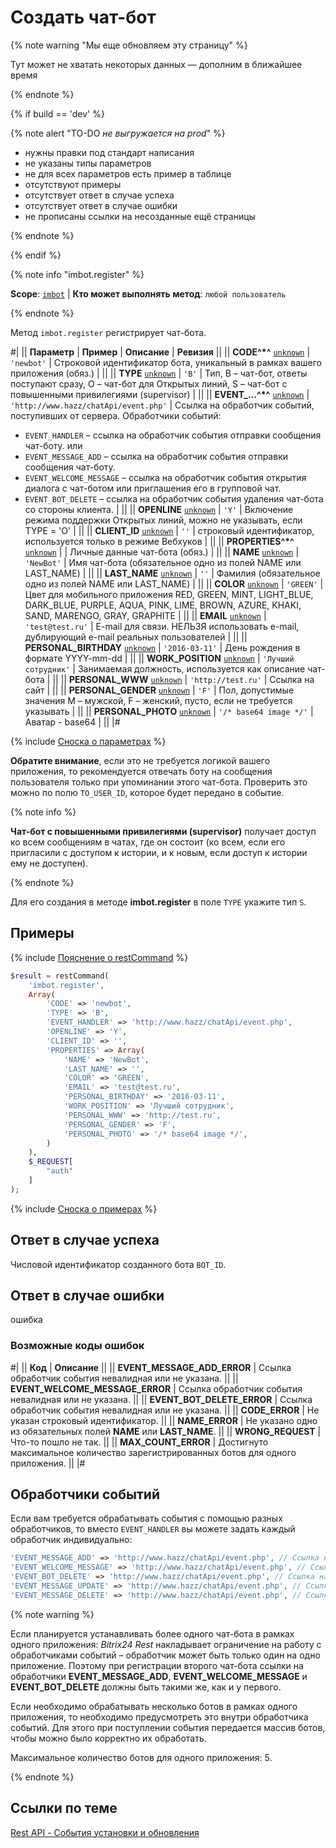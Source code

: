 # Создать чат-бот

{% note warning "Мы еще обновляем эту страницу" %}

Тут может не хватать некоторых данных — дополним в ближайшее время

{% endnote %}

{% if build == 'dev' %}

{% note alert "TO-DO _не выгружается на prod_" %}

- нужны правки под стандарт написания
- не указаны типы параметров
- не для всех параметров есть пример в таблице
- отсутствуют примеры
- отсутствует ответ в случае успеха
- отсутствует ответ в случае ошибки
- не прописаны ссылки на несозданные ещё страницы

{% endnote %}

{% endif %}

{% note info "imbot.register" %}

**Scope**: [`imbot`](../scopes/permissions.md) | **Кто может выполнять метод**: `любой пользователь`

{% endnote %}

Метод `imbot.register` регистрирует чат-бота.

#|
|| **Параметр** | **Пример** | **Описание** | **Ревизия** ||
|| **CODE^*^**
[`unknown`](../data-types.md) | `'newbot'` | Строковой идентификатор бота, уникальный в рамках вашего приложения (обяз.) | ||
|| **TYPE**
[`unknown`](../data-types.md) | `'B'` | Тип, B – чат-бот, ответы поступают сразу, O – чат-бот для Открытых линий, S – чат-бот с повышенными привилегиями (supervisor) | ||
|| **EVENT_...^*^**
[`unknown`](../data-types.md) | `'http://www.hazz/chatApi/event.php'` | Ссылка на обработчик событий, поступивших от сервера. Обработчики событий:
- `EVENT_HANDLER` – ссылка на обработчик события отправки сообщения чат-боту.
или
- `EVENT_MESSAGE_ADD` – ссылка на обработчик события отправки сообщения чат-боту.
- `EVENT_WELCOME_MESSAGE` – ссылка на обработчик события открытия диалога с чат-ботом или приглашения его в групповой чат.
- `EVENT_BOT_DELETE` – ссылка на обработчик события удаления чат-бота со стороны клиента. | ||
|| **OPENLINE**
[`unknown`](../data-types.md) | `'Y'` | Включение режима поддержки Открытых линий, можно не указывать, если TYPE = 'O' | ||
|| **CLIENT_ID**
[`unknown`](../data-types.md) | `''` | строковый идентификатор, используется только в режиме Вебхуков | ||
|| **PROPERTIES^*^**
[`unknown`](../data-types.md) | | Личные данные чат-бота (обяз.) | ||
|| **NAME**
[`unknown`](../data-types.md) | `'NewBot'` | Имя чат-бота (обязательное одно из полей NAME или LAST_NAME) | ||
|| **LAST_NAME**
[`unknown`](../data-types.md) | `''` | Фамилия (обязательное одно из полей NAME или LAST_NAME) | ||
|| **COLOR**
[`unknown`](../data-types.md) | `'GREEN'` | Цвет для мобильного приложения RED, GREEN, MINT, LIGHT_BLUE, DARK_BLUE, PURPLE, AQUA, PINK, LIME, BROWN, AZURE, KHAKI, SAND, MARENGO, GRAY, GRAPHITE | ||
|| **EMAIL**
[`unknown`](../data-types.md) | `'test@test.ru'` | E-mail для связи. НЕЛЬЗЯ использовать e-mail, дублирующий e-mail реальных пользователей | ||
|| **PERSONAL_BIRTHDAY**
[`unknown`](../data-types.md) | `'2016-03-11'` | День рождения в формате YYYY-mm-dd | ||
|| **WORK_POSITION**
[`unknown`](../data-types.md) | `'Лучший сотрудник'` | Занимаемая должность, используется как описание чат-бота | ||
|| **PERSONAL_WWW**
[`unknown`](../data-types.md) | `'http://test.ru'` | Ссылка на сайт | ||
|| **PERSONAL_GENDER**
[`unknown`](../data-types.md) | `'F'` | Пол, допустимые значения M – мужской, F – женский, пусто, если не требуется указывать | ||
|| **PERSONAL_PHOTO**
[`unknown`](../data-types.md) | `'/* base64 image */'` | Аватар - base64 | ||
|#

{% include [Сноска о параметрах](../../_includes/required.md) %}


**Обратите внимание**, если это не требуется логикой вашего приложения, то рекомендуется отвечать боту на сообщения пользователя только при упоминании этого чат-бота. Проверить это можно по полю `TO_USER_ID`, которое будет передано в событие.

{% note info %}

**Чат-бот с повышенными привилегиями (supervisor)** получает доступ ко всем сообщениям в чатах, где он состоит (ко всем, если его пригласили с доступом к истории, и к новым, если доступ к истории ему не доступен).

{% endnote %}

Для его создания в методе **imbot.register** в поле `TYPE` укажите тип `S`.

## Примеры

{% include [Пояснение о restCommand](./_includes/rest-command.md) %}

```php
$result = restCommand(
    'imbot.register',
    Array(
        'CODE' => 'newbot',
        'TYPE' => 'B',
        'EVENT_HANDLER' => 'http://www.hazz/chatApi/event.php',
        'OPENLINE' => 'Y',
        'CLIENT_ID' => '',
        'PROPERTIES' => Array(
            'NAME' => 'NewBot',
            'LAST_NAME' => '',
            'COLOR' => 'GREEN',
            'EMAIL' => 'test@test.ru',
            'PERSONAL_BIRTHDAY' => '2016-03-11',
            'WORK_POSITION' => 'Лучший сотрудник',
            'PERSONAL_WWW' => 'http://test.ru',
            'PERSONAL_GENDER' => 'F',
            'PERSONAL_PHOTO' => '/* base64 image */',
        )
    ),
    $_REQUEST[
        "auth"
    ]
);
```

{% include [Сноска о примерах](../../_includes/examples.md) %}

## Ответ в случае успеха

Числовой идентификатор созданного бота `BOT_ID`.

## Ответ в случае ошибки

ошибка

### Возможные коды ошибок

#|
|| **Код** | **Описание** ||
|| **EVENT_MESSAGE_ADD_ERROR** | Ссылка обработчик события невалидная или не указана. ||
|| **EVENT_WELCOME_MESSAGE_ERROR** | Ссылка обработчик события невалидная или не указана. ||
|| **EVENT_BOT_DELETE_ERROR** | Ссылка обработчик события невалидная или не указана. ||
|| **CODE_ERROR** | Не указан строковый идентификатор. ||
|| **NAME_ERROR** | Не указано одно из обязательных полей **NAME** или **LAST_NAME**. ||
|| **WRONG_REQUEST** | Что-то пошло не так. ||
|| **MAX_COUNT_ERROR** | Достигнуто максимальное количество зарегистрированных ботов для одного приложения. ||
|#

## Обработчики событий

Если вам требуется обрабатывать события с помощью разных обработчиков, то вместо `EVENT_HANDLER` вы можете задать каждый обработчик индивидуально:

```php
'EVENT_MESSAGE_ADD' => 'http://www.hazz/chatApi/event.php', // Ссылка на обработчик события отправки сообщения чат-боту
'EVENT_WELCOME_MESSAGE' => 'http://www.hazz/chatApi/event.php', // Ссылка на обработчик события открытия диалога с чат-ботом или приглашения его в групповой чат
'EVENT_BOT_DELETE' => 'http://www.hazz/chatApi/event.php', // Ссылка на обработчик события удаления чат-бота со стороны клиента
'EVENT_MESSAGE_UPDATE' => 'http://www.hazz/chatApi/event.php', // Ссылка на обработчик события подписки на события изменения
'EVENT_MESSAGE_DELETE' => 'http://www.hazz/chatApi/event.php', // Ссылка на обработчик события подписки на события удаления сообщений
```

{% note warning %}

Если планируется устанавливать более одного чат-бота в рамках одного приложения: *Bitrix24 Rest* накладывает ограничение на работу с обработчиками событий – обработчик может быть только один на одно приложение. Поэтому при регистрации второго чат-бота ссылки на обработчики **EVENT_MESSAGE_ADD**, **EVENT_WELCOME_MESSAGE** и **EVENT_BOT_DELETE** должны быть такими же, как и у первого.

Если необходимо обрабатывать несколько ботов в рамках одного приложения, то необходимо предусмотреть это внутри обработчика событий. Для этого при поступлении события передается массив ботов, чтобы можно было корректно их обработать.

Максимальное количество ботов для одного приложения: 5.

{% endnote %}

## Ссылки по теме

[Rest API - События установки и обновления](/learning/course/index.php?COURSE_ID=93&LESSON_ID=7891)








